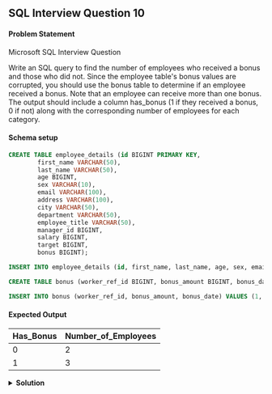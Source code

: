 ## SQL Interview Question 10

#### Problem Statement

<bold>Microsoft SQL Interview Question</bold>

Write an SQL query to find the number of employees who received a bonus and those who did not. Since the employee table's bonus values are corrupted, you should use the bonus table to determine if an employee received a bonus. Note that an employee can receive more than one bonus.
The output should include a column has_bonus (1 if they received a bonus, 0 if not) along with the corresponding number of employees for each category.

#### Schema setup

```sql
CREATE TABLE employee_details (id BIGINT PRIMARY KEY, 
        first_name VARCHAR(50), 
        last_name VARCHAR(50), 
        age BIGINT, 
        sex VARCHAR(10), 
        email VARCHAR(100), 
        address VARCHAR(100), 
        city VARCHAR(50),
        department VARCHAR(50),
        employee_title VARCHAR(50),
        manager_id BIGINT,
        salary BIGINT,
        target BIGINT,
        bonus BIGINT);

INSERT INTO employee_details (id, first_name, last_name, age, sex, email, address, city, department, employee_title, manager_id, salary, target, bonus)VALUES (1, 'John', 'Doe', 30, 'Male', 'john.doe@example.com', '123 Elm St', 'New York', 'IT', 'Engineer', 101, 70000, 80000, 5000),(2, 'Jane', 'Smith', 28, 'Female', 'jane.smith@example.com', '456 Oak St', 'Los Angeles', 'HR', 'Manager', 102, 75000, 90000, NULL),(3, 'Alice', 'Johnson', 35, 'Female', 'alice.johnson@example.com', '789 Pine St', 'Chicago', 'Finance', 'Analyst', 103, 80000, 95000, NULL),(4, 'Bob', 'Brown', 40, 'Male', 'bob.brown@example.com', '321 Maple St', 'Boston', 'IT', 'Director', 104, 120000, 130000, NULL),(5, 'Charlie', 'Davis', 25, 'Male', 'charlie.davis@example.com', '654 Cedar St', 'Seattle', 'Marketing', 'Specialist', 105, 50000, 60000, NULL);

CREATE TABLE bonus (worker_ref_id BIGINT, bonus_amount BIGINT, bonus_date DATETIME);

INSERT INTO bonus (worker_ref_id, bonus_amount, bonus_date) VALUES (1, 5000, '2024-01-15'),(1, 3000, '2024-02-20'),(3, 2000, '2024-03-10'),(5, 1000, '2024-04-05');
```

#### Expected Output

| Has_Bonus | Number_of_Employees |
|-----------|---------------------|
| 0         | 2                   |
| 1         | 3                   |


<details>
<summary><strong>Solution</strong></summary>

```sql
WITH bonus_cte AS
(SELECT
   id,
   CASE WHEN e.id = b.worker_ref_id THEN 1 ELSE 0 END AS bonus_amt
 FROM employee_details e
 LEFT JOIN bonus b
 ON b.worker_ref_id = e.id
)

SELECT
 bonus_amt AS has_bonus,
 COUNT(DISTINCT id) AS number_of_employees
FROM bonus_cte
GROUP BY has_bonus;
```
</details>
